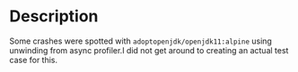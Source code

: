 # Description

Some crashes were spotted with `adoptopenjdk/openjdk11:alpine` using unwinding from async profiler.I did not get around to creating an actual test case for this.
